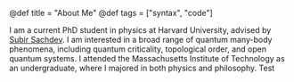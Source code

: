 @def title = "About Me"
@def tags = ["syntax", "code"]

I am a current PhD student in physics at Harvard University, advised by [Subir Sachdev](http://sachdev.physics.harvard.edu). I am interested in a broad range of quantum many-body phenomena, including quantum criticality, topological order, and open quantum systems. I attended the Massachusetts Institute of Technology as an undergraduate, where I majored in both physics and philosophy. 
Test
